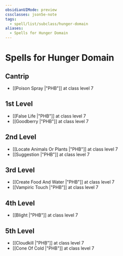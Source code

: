 ```yaml
---
obsidianUIMode: preview
cssclasses: json5e-note
tags:
  - spell/list/subclass/hunger-domain
aliases:
  - Spells for Hunger Domain
---
```

# Spells for Hunger Domain

## Cantrip

- [[Poison Spray \|"PHB"]] at class level 7

## 1st Level

- [[False Life \|"PHB"]] at class level 7
- [[Goodberry \|"PHB"]] at class level 7

## 2nd Level

- [[Locate Animals Or Plants \|"PHB"]] at class level 7
- [[Suggestion \|"PHB"]] at class level 7

## 3rd Level

- [[Create Food And Water \|"PHB"]] at class level 7
- [[Vampiric Touch \|"PHB"]] at class level 7

## 4th Level

- [[Blight \|"PHB"]] at class level 7

## 5th Level

- [[Cloudkill \|"PHB"]] at class level 7
- [[Cone Of Cold \|"PHB"]] at class level 7
